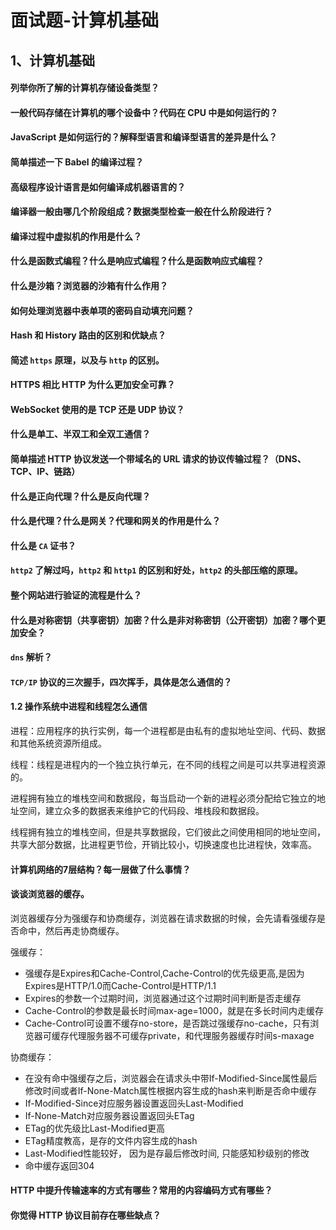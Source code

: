# 面试题-计算机基础



## 1、计算机基础

#### 列举你所了解的计算机存储设备类型？



#### 一般代码存储在计算机的哪个设备中？代码在 CPU 中是如何运行的？



#### JavaScript 是如何运行的？解释型语言和编译型语言的差异是什么？



#### 简单描述一下 Babel 的编译过程？



#### 高级程序设计语言是如何编译成机器语言的？



#### 编译器一般由哪几个阶段组成？数据类型检查一般在什么阶段进行？



#### 编译过程中虚拟机的作用是什么？



#### 什么是函数式编程？什么是响应式编程？什么是函数响应式编程？



#### 什么是沙箱？浏览器的沙箱有什么作用？



#### 如何处理浏览器中表单项的密码自动填充问题？



#### Hash 和 History 路由的区别和优缺点？



#### 简述 `https` 原理，以及与 `http` 的区别。



#### HTTPS 相比 HTTP 为什么更加安全可靠？



#### WebSocket 使用的是 TCP 还是 UDP 协议？



#### 什么是单工、半双工和全双工通信？



#### 简单描述 HTTP 协议发送一个带域名的 URL 请求的协议传输过程？（DNS、TCP、IP、链路）



#### 什么是正向代理？什么是反向代理？



#### 什么是代理？什么是网关？代理和网关的作用是什么？



#### 什么是 `CA` 证书？



#### `http2` 了解过吗，`http2` 和 `http1` 的区别和好处，`http2` 的头部压缩的原理。



#### 整个网站进行验证的流程是什么？



#### 什么是对称密钥（共享密钥）加密？什么是非对称密钥（公开密钥）加密？哪个更加安全？



#### `dns` 解析？



#### `TCP/IP` 协议的三次握手，四次挥手，具体是怎么通信的？



#### 1.2 操作系统中进程和线程怎么通信

进程：应用程序的执行实例，每一个进程都是由私有的虚拟地址空间、代码、数据和其他系统资源所组成。

线程：线程是进程内的一个独立执行单元，在不同的线程之间是可以共享进程资源的。

进程拥有独立的堆栈空间和数据段，每当启动一个新的进程必须分配给它独立的地址空间，建立众多的数据表来维护它的代码段、堆栈段和数据段。

线程拥有独立的堆栈空间，但是共享数据段，它们彼此之间使用相同的地址空间，共享大部分数据，比进程更节俭，开销比较小，切换速度也比进程快，效率高。

#### 计算机网络的7层结构？每一层做了什么事情？



#### 谈谈浏览器的缓存。

浏览器缓存分为强缓存和协商缓存，浏览器在请求数据的时候，会先请看强缓存是否命中，然后再走协商缓存。

强缓存：

- 强缓存是Expires和Cache-Control,Cache-Control的优先级更高,是因为Expires是HTTP/1.0而Cache-Control是HTTP/1.1
- Expires的参数一个过期时间，浏览器通过这个过期时间判断是否走缓存
- Cache-Control的参数是最长时间max-age=1000，就是在多长时间内走缓存
- Cache-Control可设置不缓存no-store，是否跳过强缓存no-cache，只有浏览器可缓存代理服务器不可缓存private，和代理服务器缓存时间s-maxage

协商缓存：

- 在没有命中强缓存之后，浏览器会在请求头中带If-Modified-Since属性最后修改时间或者If-None-Match属性根据内容生成的hash来判断是否命中缓存
- If-Modified-Since对应服务器设置返回头Last-Modified
- If-None-Match对应服务器设置返回头ETag
- ETag的优先级比Last-Modified更高
- ETag精度教高，是存的文件内容生成的hash
- Last-Modified性能较好， 因为是存最后修改时间, 只能感知秒级别的修改
- 命中缓存返回304



#### HTTP 中提升传输速率的方式有哪些？常用的内容编码方式有哪些？



#### 你觉得 HTTP 协议目前存在哪些缺点？

